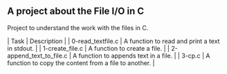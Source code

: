 ## A project about the File I/O in C
Project to understand the work with the files in C.

| Task | Description |
| 0-read_textfile.c | A function to read and print a text in stdout. |
| 1-create_file.c | A function to create a file. |
| 2-append_text_to_file.c | A function to appends text in a file. |
| 3-cp.c | A function to copy the content from a file to another. |